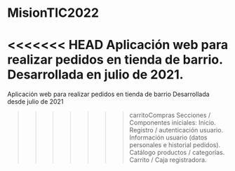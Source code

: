 # MisionTIC2022
<<<<<<< HEAD
Aplicación web para realizar pedidos en tienda de barrio.
Desarrollada en julio de 2021.
=======
Aplicación web para realizar pedidos en tienda de barrio
Desarrollada desde julio de 2021
>>>>>>> carritoCompras
Secciones / Componentes iniciales:
Inicio.
Registro / autenticación usuario.
Información usuario (datos personales e historial pedidos).
Catálogo productos / categorías.
Carrito / Caja registradora.
